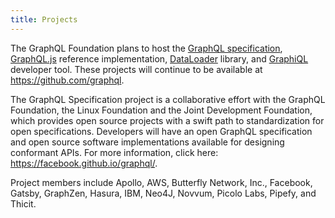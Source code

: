```yaml
---
title: Projects
---
```



The GraphQL Foundation plans to host the [GraphQL specification](https://github.com/facebook/graphql/), [GraphQL.js](https://github.com/graphql/graphql-js) reference implementation, [DataLoader](https://github.com/facebook/dataloader) library, and [GraphiQL](https://github.com/graphql/graphiql) developer tool. These projects will continue to be available at https://github.com/graphql.

The GraphQL Specification project is a collaborative effort with the GraphQL Foundation, the Linux Foundation and the Joint Development Foundation, which provides open source projects with a swift path to standardization for open specifications. Developers will have an open GraphQL specification and open source software implementations available for designing conformant APIs. For more information, click here: https://facebook.github.io/graphql/.

Project members include Apollo, AWS, Butterfly Network, Inc., Facebook, Gatsby, GraphZen, Hasura, IBM, Neo4J, Novvum, Picolo Labs, Pipefy, and Thicit.
